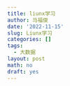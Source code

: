 ```yaml
---
title: liunx学习
author: 马福俊
date: '2022-11-15'
slug: Liunx学习
categories: []
tags:
  - 大数据
layout: post
math: no
draft: yes
---
```


